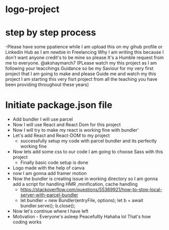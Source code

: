 <!-- @format -->

# logo-project

# step by step process

-Please have some ppatience while I am upload this on my gihub profile or Linkedin Hub as I am newbie in Freelancing Why I am writing this because I don't want anyone credit's to be mine so please It's a Humble request from me to everyone.
 @akshaymarch7 (PLease watch my this project as I am following your teacchings Guidance so be my Saviour for my very first project that I am going to make and please Guide me and watch my this project I am starting this very fisrt project from all the teaching you have been providing throughout these years)

# Initiate package.json file

- Add bundler I will use parcel
- Now I will use React and React Dom for this project
- Now I will try to make my react is working fine with bundler'
- Let's add React and React-DOM to my project
  - successfully setup my code with parcel bundler and its perfectly working fine
- Now lets add some css to our code I am going to choose Sass with this project
  - Finally basic code setup is done
- Logo made with the help of canva
- now I am gonna add framer motion
- Now the bundler is creating issue in working directory so I am gonna add a script for handling HMR ,minification, cache handling
  - https://stackoverflow.com/questions/55369921/how-to-stop-local-server-with-parcel-bundler
  - let bundler = new Bundler(entryFile, options);
    let b = await bundler.serve();
    b.close();
- Now let's continue where I have left
- Motivation - Everyone's asleep Peacefullly Hahaha lol That's how coding works

